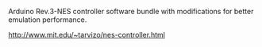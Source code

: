 Arduino Rev.3-NES controller software bundle with modifications for better emulation performance.

http://www.mit.edu/~tarvizo/nes-controller.html